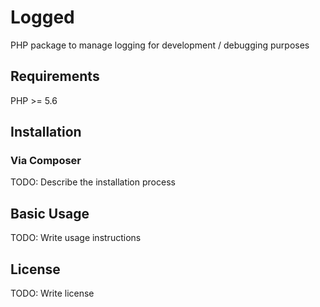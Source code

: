 # Logged
PHP package to manage logging for development / debugging purposes
## Requirements
PHP >= 5.6
## Installation
### Via Composer
TODO: Describe the installation process
## Basic Usage
TODO: Write usage instructions
## License
TODO: Write license
